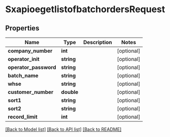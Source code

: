 # SxapioegetlistofbatchordersRequest

## Properties
Name | Type | Description | Notes
------------ | ------------- | ------------- | -------------
**company_number** | **int** |  | [optional] 
**operator_init** | **string** |  | [optional] 
**operator_password** | **string** |  | [optional] 
**batch_name** | **string** |  | [optional] 
**whse** | **string** |  | [optional] 
**customer_number** | **double** |  | [optional] 
**sort1** | **string** |  | [optional] 
**sort2** | **string** |  | [optional] 
**record_limit** | **int** |  | [optional] 

[[Back to Model list]](../README.md#documentation-for-models) [[Back to API list]](../README.md#documentation-for-api-endpoints) [[Back to README]](../README.md)


